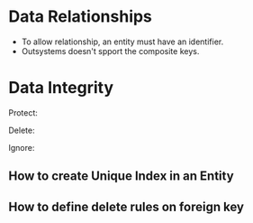 # Data Relationships

- To allow  relationship, an entity must have an identifier.
- Outsystems doesn't spport the composite keys.



# Data Integrity

Protect:

Delete:

Ignore:


## How to create Unique Index in an Entity


## How to define delete rules on foreign key
